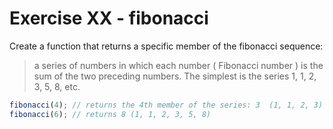 # Exercise XX - fibonacci

Create a function that returns a specific member of the fibonacci sequence:

> a series of numbers in which each number ( Fibonacci number ) is the sum of the two preceding numbers. The simplest is the series 1, 1, 2, 3, 5, 8, etc.

```javascript
fibonacci(4); // returns the 4th member of the series: 3  (1, 1, 2, 3)
fibonacci(6); // returns 8 (1, 1, 2, 3, 5, 8)
```
